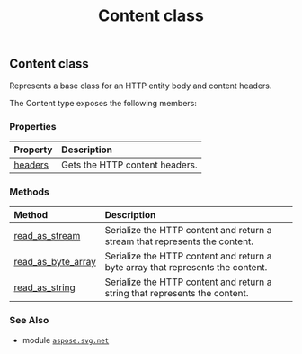 ﻿---
title: Content class
second_title: Aspose.SVG for Python via .NET API References
description: 
type: docs
weight: 20
url: /python-net/aspose.svg.net/content/
is_root: false
---

## Content class

Represents a base class for an HTTP entity body and content headers.



The Content type exposes the following members:

### Properties
| Property | Description |
| :- | :- |
| [headers](/svg/python-net/aspose.svg.net/content/headers) | Gets the HTTP content headers. |


### Methods
| Method | Description |
| :- | :- |
| [read_as_stream](/svg/python-net/aspose.svg.net/content/read_as_stream/#) | Serialize the HTTP content and return a stream that represents the content. |
| [read_as_byte_array](/svg/python-net/aspose.svg.net/content/read_as_byte_array/#) | Serialize the HTTP content and return a byte array that represents the content. |
| [read_as_string](/svg/python-net/aspose.svg.net/content/read_as_string/#) | Serialize the HTTP content and return a string that represents the content. |



### See Also
* module [`aspose.svg.net`](..)
